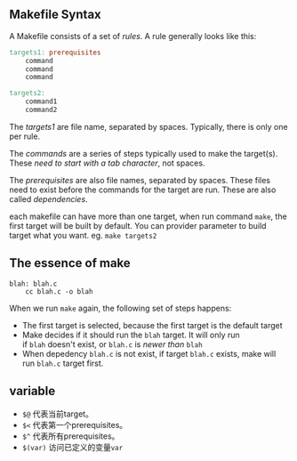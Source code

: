 ## Makefile Syntax
A Makefile consists of a set of _rules_. A rule generally looks like this:
``` makefile
targets1: prerequisites
	command
	command
	command

targets2:
	command1
	command2
```
The _targets1_ are file name, separated by spaces. Typically, there is only one per rule.

The _commands_ are a series of steps typically used to make the target(s). These _need to start with a tab character_, not spaces.

The _prerequisites_ are also file names, separated by spaces. These files need to exist before the commands for the target are run. These are also called _dependencies_.

each makefile can have more than one target, when run command `make`, the first target will be built by default. You can provider parameter to build target what you want. eg. `make targets2`


## The essence of make
```
blah: blah.c
	cc blah.c -o blah
```
When we run `make` again, the following set of steps happens:
- The first target is selected, because the first target is the default target
- Make decides if it should run the `blah` target. It will only run if `blah` doesn't exist, or `blah.c` is _newer than_ `blah`
- When  depedency `blah.c` is not exist, if target `blah.c` exists, make will run `blah.c` target first. 

## variable
- `$@` 代表当前target。
- `$<` 代表第一个prerequisites。
- `$^` 代表所有prerequisites。
- `$(var)` 访问已定义的变量`var`



